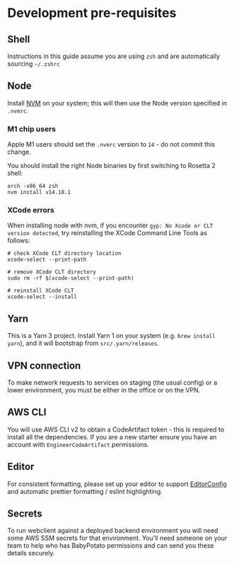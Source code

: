 # Development pre-requisites

## Shell

Instructions in this guide assume you are using `zsh` and are automatically sourcing `~/.zshrc`

## Node

Install [NVM](https://github.com/nvm-sh/nvm) on your system; this will then use the Node version specified in `.nvmrc`.

### M1 chip users

Apple M1 users should set the `.nvmrc` version to `14` - do not commit this change.

You should install the right Node binaries by first switching to Rosetta 2 shell:

```shell
arch -x86_64 zsh
nvm install v14.18.1
```

### XCode errors

When installing node with nvm, if you encounter `gyp: No Xcode or CLT version detected`, try reinstalling the XCode
Command Line Tools as follows:

```
# check XCode CLT directory location
xcode-select --print-path

# remove XCode CLT directory
sudo rm -rf $(xcode-select --print-path)

# reinstall XCode CLT
xcode-select --install
```

## Yarn

This is a Yarn 3 project. Install Yarn 1 on your system (e.g. `brew install yarn`), and it will bootstrap
from `src/.yarn/releases`.

## VPN connection

To make network requests to services on staging (the usual config) or a lower environment, you must be either in
the office or on the VPN.

## AWS CLI

You will use AWS CLI v2 to obtain a CodeArtifact token - this is required to install all the dependencies. If you are
a new starter ensure you have an account with `EngineerCodeArtifact` permissions.

## Editor

For consistent formatting, please set up your editor to support [EditorConfig](https://editorconfig.org/) and automatic
prettier formatting / eslint highlighting.

## Secrets

To run webclient against a deployed backend environment you will need some AWS SSM secrets for that environment. You'll
need someone on your team to help who has BabyPotato permissions and can send you these details securely.
